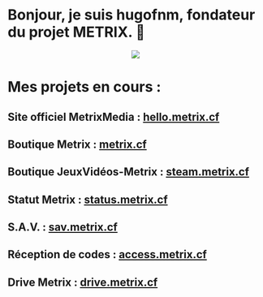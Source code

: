# Bonjour, je suis hugofnm, fondateur du projet METRIX. 👋

<p align="center">
    <img src="https://github-readme-stats.vercel.app/api?username=hugofnm&show_icons=true&theme=tokyonight">
</p>

# Mes projets en cours :

## Site officiel MetrixMedia : <a href="https://hello.metrix.cf">hello.metrix.cf</a>
## Boutique Metrix : <a href="https://metrix.cf">metrix.cf</a>
## Boutique JeuxVidéos-Metrix : <a href="https://steam.metrix.cf">steam.metrix.cf</a>
## Statut Metrix : <a href="https://status.metrix.cf">status.metrix.cf</a>
## S.A.V. : <a href="https://sav.metrix.cf">sav.metrix.cf</a>
## Réception de codes : <a href="https://access.metrix.cf">access.metrix.cf</a>
## Drive Metrix : <a href="https://drive.metrix.cf">drive.metrix.cf</a>
